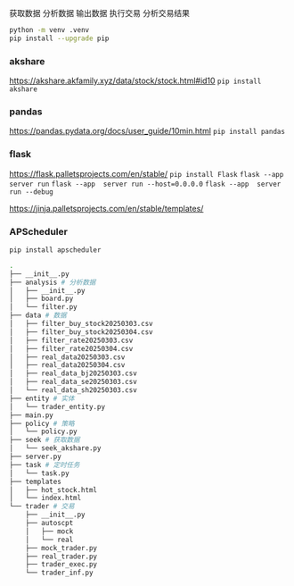 
获取数据
分析数据
输出数据
执行交易
分析交易结果

```sh
python -m venv .venv
pip install --upgrade pip
```

### akshare
https://akshare.akfamily.xyz/data/stock/stock.html#id10
`pip install akshare`

### pandas
https://pandas.pydata.org/docs/user_guide/10min.html
`pip install pandas`

### flask
https://flask.palletsprojects.com/en/stable/
`pip install Flask`
`flask --app  server run`
`flask --app  server run --host=0.0.0.0`
`flask --app  server run --debug`

https://jinja.palletsprojects.com/en/stable/templates/

### APScheduler
`pip install apscheduler`


```sh
.
├── __init__.py
├── analysis # 分析数据
│   ├── __init__.py
│   ├── board.py
│   └── filter.py
├── data # 数据
│   ├── filter_buy_stock20250303.csv
│   ├── filter_buy_stock20250304.csv
│   ├── filter_rate20250303.csv
│   ├── filter_rate20250304.csv
│   ├── real_data20250303.csv
│   ├── real_data20250304.csv
│   ├── real_data_bj20250303.csv
│   ├── real_data_se20250303.csv
│   └── real_data_sh20250303.csv
├── entity # 实体
│   └── trader_entity.py
├── main.py
├── policy # 策略
│   └── policy.py
├── seek # 获取数据
│   └── seek_akshare.py
├── server.py
├── task # 定时任务
│   └── task.py
├── templates
│   ├── hot_stock.html
│   └── index.html
└── trader # 交易
    ├── __init__.py
    ├── autoscpt
    │   ├── mock
    │   └── real
    ├── mock_trader.py
    ├── real_trader.py
    ├── trader_exec.py
    └── trader_inf.py
```